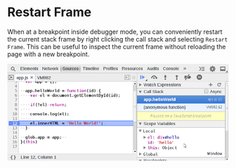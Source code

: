 Restart Frame
=============

When at a breakpoint inside debugger mode, you can conveniently restart the current stack frame by right clicking the call stack and selecting `Restart Frame`. This can be useful to inspect the current frame without reloading the page with a new breakpoint.

![Audits](../sources/restart-frame.gif)